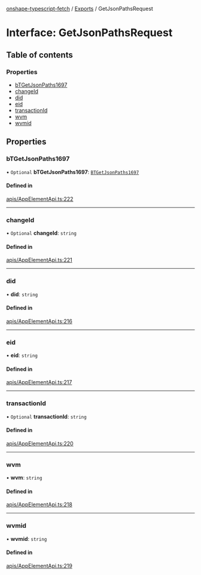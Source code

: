 [onshape-typescript-fetch](../README.md) / [Exports](../modules.md) / GetJsonPathsRequest

# Interface: GetJsonPathsRequest

## Table of contents

### Properties

- [bTGetJsonPaths1697](GetJsonPathsRequest.md#btgetjsonpaths1697)
- [changeId](GetJsonPathsRequest.md#changeid)
- [did](GetJsonPathsRequest.md#did)
- [eid](GetJsonPathsRequest.md#eid)
- [transactionId](GetJsonPathsRequest.md#transactionid)
- [wvm](GetJsonPathsRequest.md#wvm)
- [wvmid](GetJsonPathsRequest.md#wvmid)

## Properties

### bTGetJsonPaths1697

• `Optional` **bTGetJsonPaths1697**: [`BTGetJsonPaths1697`](BTGetJsonPaths1697.md)

#### Defined in

[apis/AppElementApi.ts:222](https://github.com/toebes/onshape-typescript-fetch/blob/3e11ae1/apis/AppElementApi.ts#L222)

___

### changeId

• `Optional` **changeId**: `string`

#### Defined in

[apis/AppElementApi.ts:221](https://github.com/toebes/onshape-typescript-fetch/blob/3e11ae1/apis/AppElementApi.ts#L221)

___

### did

• **did**: `string`

#### Defined in

[apis/AppElementApi.ts:216](https://github.com/toebes/onshape-typescript-fetch/blob/3e11ae1/apis/AppElementApi.ts#L216)

___

### eid

• **eid**: `string`

#### Defined in

[apis/AppElementApi.ts:217](https://github.com/toebes/onshape-typescript-fetch/blob/3e11ae1/apis/AppElementApi.ts#L217)

___

### transactionId

• `Optional` **transactionId**: `string`

#### Defined in

[apis/AppElementApi.ts:220](https://github.com/toebes/onshape-typescript-fetch/blob/3e11ae1/apis/AppElementApi.ts#L220)

___

### wvm

• **wvm**: `string`

#### Defined in

[apis/AppElementApi.ts:218](https://github.com/toebes/onshape-typescript-fetch/blob/3e11ae1/apis/AppElementApi.ts#L218)

___

### wvmid

• **wvmid**: `string`

#### Defined in

[apis/AppElementApi.ts:219](https://github.com/toebes/onshape-typescript-fetch/blob/3e11ae1/apis/AppElementApi.ts#L219)
